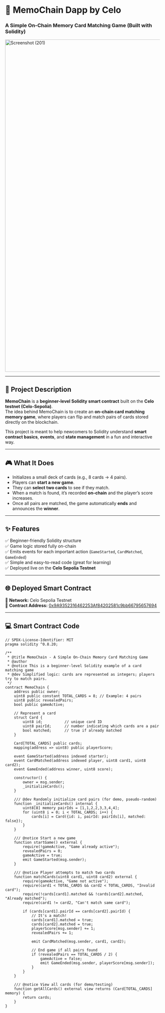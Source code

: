 # 🧠 MemoChain Dapp by Celo
### A Simple On-Chain Memory Card Matching Game (Built with Solidity)

<img width="1920" height="1080" alt="Screenshot (201)" src="https://github.com/user-attachments/assets/7229549d-1844-43ce-8507-d9c235416259" />


---

## 📝 Project Description

**MemoChain** is a **beginner-level Solidity smart contract** built on the **Celo testnet (Celo-Sepolia)**.  
The idea behind MemoChain is to create an **on-chain card matching memory game**, where players can flip and match pairs of cards stored directly on the blockchain.

This project is meant to help newcomers to Solidity understand **smart contract basics**, **events**, and **state management** in a fun and interactive way.

---

## 🎮 What It Does

- Initializes a small deck of cards (e.g., 8 cards → 4 pairs).  
- Players can **start a new game**.  
- They can **select two cards** to see if they match.  
- When a match is found, it’s recorded **on-chain** and the player’s score increases.  
- Once all pairs are matched, the game automatically **ends** and announces the **winner**.

---

## ✨ Features

✅ Beginner-friendly Solidity structure  
✅ Game logic stored fully on-chain  
✅ Emits events for each important action (`GameStarted`, `CardMatched`, `GameEnded`)  
✅ Simple and easy-to-read code (great for learning)  
✅ Deployed live on the **Celo Sepolia Testnet**

---

## 🌐 Deployed Smart Contract

📜 **Network:** Celo Sepolia Testnet  
🔗 **Contract Address:** [0x9A9352316462253Af84202581c9bb66795657694](https://celo-sepolia.blockscout.com/address/0x9A9352316462253Af84202581c9bb66795657694)

---

## 💻 Smart Contract Code

```solidity
// SPDX-License-Identifier: MIT
pragma solidity ^0.8.20;

/**
 * @title MemoChain - A Simple On-Chain Memory Card Matching Game
 * @author 
 * @notice This is a beginner-level Solidity example of a card matching game
 * @dev Simplified logic: cards are represented as integers; players try to match pairs.
 */
contract MemoChain {
    address public owner;
    uint8 public constant TOTAL_CARDS = 8; // Example: 4 pairs
    uint8 public revealedPairs;
    bool public gameActive;

    // Represent a card
    struct Card {
        uint8 id;          // unique card ID
        uint8 pairId;      // number indicating which cards are a pair
        bool matched;      // true if already matched
    }

    Card[TOTAL_CARDS] public cards;
    mapping(address => uint8) public playerScore;

    event GameStarted(address indexed starter);
    event CardMatched(address indexed player, uint8 card1, uint8 card2);
    event GameEnded(address winner, uint8 score);

    constructor() {
        owner = msg.sender;
        _initializeCards();
    }

    /// @dev Randomly initialize card pairs (for demo, pseudo-random)
    function _initializeCards() internal {
        uint8[8] memory pairIds = [1,1,2,2,3,3,4,4];
        for (uint8 i = 0; i < TOTAL_CARDS; i++) {
            cards[i] = Card({id: i, pairId: pairIds[i], matched: false});
        }
    }

    /// @notice Start a new game
    function startGame() external {
        require(!gameActive, "Game already active");
        revealedPairs = 0;
        gameActive = true;
        emit GameStarted(msg.sender);
    }

    /// @notice Player attempts to match two cards
    function matchCards(uint8 card1, uint8 card2) external {
        require(gameActive, "Game not active");
        require(card1 < TOTAL_CARDS && card2 < TOTAL_CARDS, "Invalid card");
        require(!cards[card1].matched && !cards[card2].matched, "Already matched");
        require(card1 != card2, "Can't match same card");

        if (cards[card1].pairId == cards[card2].pairId) {
            // It's a match!
            cards[card1].matched = true;
            cards[card2].matched = true;
            playerScore[msg.sender] += 1;
            revealedPairs += 1;

            emit CardMatched(msg.sender, card1, card2);

            // End game if all pairs found
            if (revealedPairs == TOTAL_CARDS / 2) {
                gameActive = false;
                emit GameEnded(msg.sender, playerScore[msg.sender]);
            }
        }
    }

    /// @notice View all cards (for demo/testing)
    function getAllCards() external view returns (Card[TOTAL_CARDS] memory) {
        return cards;
    }
}
